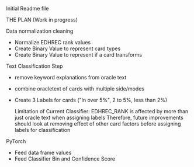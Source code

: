 Initial Readme file

THE PLAN (Work in progress)

Data normalization cleaning
- Normalize EDHREC rank values
- Create Binary Value to represent card types
- Create Binary Value to represent if a card transforms


Text Classification Step
- remove keyword explanations from oracle text
- combine oracletext of cards with multiple side/modes
- Create 3 Labels for cards ("In over 5%", 2 to 5%, less than 2%)

    Limitation of Current Classifier:
        EDHREC_RANK is affected by more than just oracle text when assigning labels
        Therefore, future improvements should look at removing effect of other card factors
        before assigning labels for classification

PyTorch
- Feed data frame values
- Feed Classifier Bin and Confidence Score
